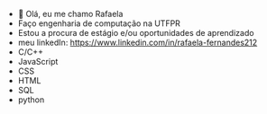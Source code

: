 - 👋 Olá, eu me chamo Rafaela
-  Faço engenharia de computação na UTFPR
-  Estou a procura de estágio e/ou oportunidades de aprendizado
-  meu linkedIn: https://www.linkedin.com/in/rafaela-fernandes212
-  C/C++
- JavaScript
- CSS
- HTML
- SQL
- python

<!---
Rafaelafernandess/Rafaelafernandess is a ✨ special ✨ repository because its `README.md` (this file) appears on your GitHub profile.
You can click the Preview link to take a look at your changes.
--->
